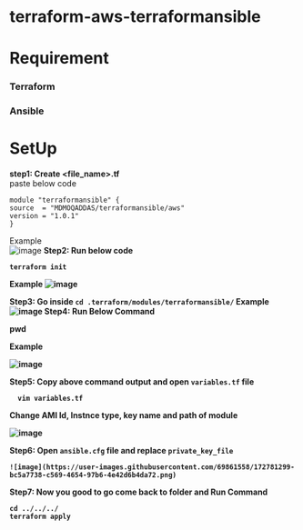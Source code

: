 # terraform-aws-terraformansible
# Requirement
### Terraform
### Ansible

# SetUp
<b>step1: Create <file_name>.tf</b><br>
paste below code <br>
  ```
  module "terraformansible" {
  source  = "MDMOQADDAS/terraformansible/aws"
  version = "1.0.1"
}
  
```

Example<br>
  ![image](https://user-images.githubusercontent.com/69861558/172779813-12bc15c9-7646-437b-9190-193e0abb66de.png)
<b>Step2: Run below code<b>
  ```
  terraform init
  ```
  Example
  ![image](https://user-images.githubusercontent.com/69861558/172780387-fe1049cf-6d8b-413a-9017-0c1dfff0c4c9.png)

  <b> Step3: Go inside 
    ```
    cd .terraform/modules/terraformansible/
    ```
    Example
    ![image](https://user-images.githubusercontent.com/69861558/172780495-0f4dc1a8-1a35-4097-946b-93eb012c892c.png)
    <b>Step4: Run Below Command</b>
 
  pwd
 
    
  Example
    
  ![image](https://user-images.githubusercontent.com/69861558/172780655-4de08f26-2dc9-4cbd-b298-76718c0f208d.png)
  
 <b>Step5: Copy above command output and open `variables.tf` file
 ```
   vim variables.tf
 ```

  Change AMI Id, Instnce type, key name and path of module 


  ![image](https://user-images.githubusercontent.com/69861558/172780921-3d7810fc-c275-497e-9b3a-b53e9160fd82.png)

  <b> Step6: Open `ansible.cfg` file and replace `private_key_file`

    ![image](https://user-images.githubusercontent.com/69861558/172781299-bc5a7738-c569-4654-97b6-4e42d6b4da72.png)

  <b> Step7: Now you good to go come back to folder and Run Command

  ```
  cd ../../../
  terraform apply
  ```

